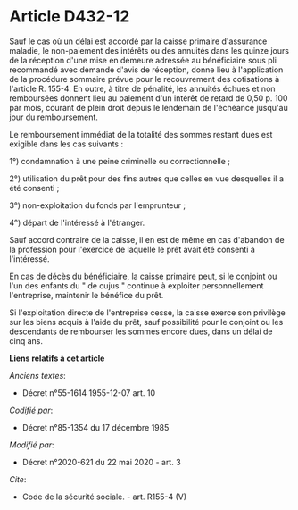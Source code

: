 # Article D432-12

Sauf le cas où un délai est accordé par la caisse primaire d'assurance maladie, le non-paiement des intérêts ou des annuités
dans les quinze jours de la réception d'une mise en demeure adressée au bénéficiaire sous pli recommandé avec demande d'avis
de réception, donne lieu à l'application de la procédure sommaire prévue pour le recouvrement des cotisations à l'article R.
155-4. En outre, à titre de pénalité, les annuités échues et non remboursées donnent lieu au paiement d'un intérêt de retard
de 0,50 p. 100 par mois, courant de plein droit depuis le lendemain de l'échéance jusqu'au jour du remboursement. 

Le remboursement immédiat de la totalité des sommes restant dues est exigible dans les cas suivants : 

1°) condamnation à une peine criminelle ou correctionnelle ; 

2°) utilisation du prêt pour des fins autres que celles en vue desquelles il a été consenti ; 

3°) non-exploitation du fonds par l'emprunteur ; 

4°) départ de l'intéressé à l'étranger. 

Sauf accord contraire de la caisse, il en est de même en cas d'abandon de la profession pour l'exercice de laquelle le prêt
avait été consenti à l'intéressé. 

En cas de décès du bénéficiaire, la caisse primaire peut, si le conjoint ou l'un des enfants du " de cujus " continue à
exploiter personnellement l'entreprise, maintenir le bénéfice du prêt. 

Si l'exploitation directe de l'entreprise cesse, la caisse exerce son privilège sur les biens acquis à l'aide du prêt, sauf
possibilité pour le conjoint ou les descendants de rembourser les sommes encore dues, dans un délai de cinq ans.

**Liens relatifs à cet article**

_Anciens textes_:

  - Décret n°55-1614 1955-12-07 art. 10

_Codifié par_:

  - Décret n°85-1354 du 17 décembre 1985

_Modifié par_:

  - Décret n°2020-621 du 22 mai 2020 - art. 3

_Cite_:

  - Code de la sécurité sociale. - art. R155-4 (V)
